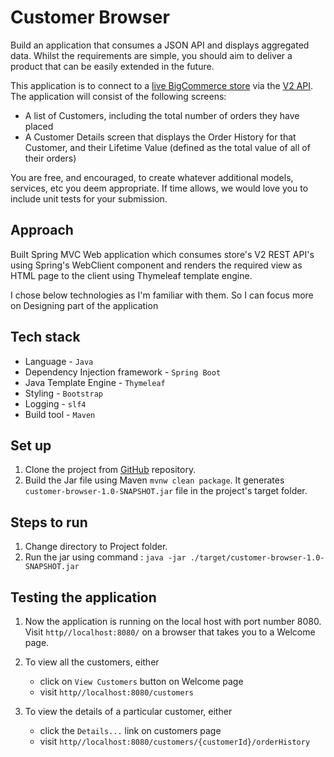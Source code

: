 # Customer Browser
Build an application that consumes a JSON API
and displays aggregated data.  Whilst the requirements are simple, you should aim to
deliver a product that can be easily extended in the future.

This application is to connect to a [live BigCommerce store](https://store-velgoi8q0k.mybigcommerce.com) via the
[V2 API](https://developer.bigcommerce.com/api/v2/). The application will consist of the following screens:
* A list of Customers, including the total number of orders they have placed
* A Customer Details screen that displays the Order History for that Customer, and their Lifetime Value (defined as the
  total value of all of their orders)
  
You are free, and encouraged, to create whatever additional models, services, etc you deem appropriate. If time allows,
we would love you to include unit tests for your submission.

## Approach
Built Spring MVC Web application which consumes store's V2 REST API's using Spring's WebClient component
and renders the required view as HTML page to the client using Thymeleaf template engine.

I chose below technologies as I'm familiar with them. So I can focus more on Designing part of the application

## Tech stack
* Language - `Java`
* Dependency Injection framework - `Spring Boot` 
* Java Template Engine - `Thymeleaf` 
* Styling - `Bootstrap` 
* Logging - `slf4`
* Build tool - `Maven`

## Set up
1. Clone the project from [GitHub](https://github.com/keerthik26/customer-browser) repository.
2. Build the Jar file using Maven `mvnw clean package`. 
   It generates `customer-browser-1.0-SNAPSHOT.jar` file in the project's target folder. 

## Steps to run
1. Change directory to Project folder.
2. Run the jar using command :
  `java -jar ./target/customer-browser-1.0-SNAPSHOT.jar`
   
## Testing the application
1. Now the application is running on the local host with port number 8080.
   Visit `http//localhost:8080/` on a browser that takes you to a Welcome page.
   
2. To view all the customers, either 
    * click on `View Customers` button on Welcome page
    * visit `http//localhost:8080/customers`

3. To view the details of a particular customer, either
    * click the `Details...` link on customers page
    * visit `http//localhost:8080/customers/{customerId}/orderHistory`
